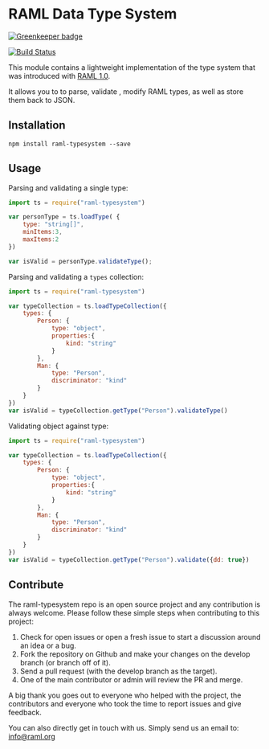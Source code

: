 # RAML Data Type System

[![Greenkeeper badge](https://badges.greenkeeper.io/raml-org/raml-typesystem.svg)](https://greenkeeper.io/)

[![Build Status](https://travis-ci.org/raml-org/raml-typesystem.svg?branch=master)](https://travis-ci.org/raml-org/raml-typesystem)

This module contains a lightweight implementation of the type system that was introduced with [RAML 1.0](http://raml.org).

It allows you to to parse, validate , modify RAML types, as well as store them back to JSON.

## Installation

```
npm install raml-typesystem --save
```

## Usage

Parsing and validating a single type:

```js
import ts = require("raml-typesystem")

var personType = ts.loadType( {
    type: "string[]",
    minItems:3,
    maxItems:2
})

var isValid = personType.validateType();
```

Parsing and validating a `types` collection:

```js
import ts = require("raml-typesystem")

var typeCollection = ts.loadTypeCollection({
    types: {
        Person: {
            type: "object",
            properties:{
                kind: "string"
            }
        },
        Man: {
            type: "Person",
            discriminator: "kind"
        }
    }
})
var isValid = typeCollection.getType("Person").validateType()
```


Validating object against type:

```js
import ts = require("raml-typesystem")

var typeCollection = ts.loadTypeCollection({
    types: {
        Person: {
            type: "object",
            properties:{
                kind: "string"
            }
        },
        Man: {
            type: "Person",
            discriminator: "kind"
        }
    }
})
var isValid = typeCollection.getType("Person").validate({dd: true})
```

## Contribute

The raml-typesystem repo is an open source project and any contribution is always welcome. Please follow these simple steps when contributing to this project:

1. Check for open issues or open a fresh issue to start a discussion around an idea or a bug.
2. Fork the repository on Github and make your changes on the develop branch (or branch off of it).
3. Send a pull request (with the develop branch as the target).
4. One of the main contributor or admin will review the PR and merge.

A big thank you goes out to everyone who helped with the project, the contributors and everyone who took the time to report issues and give feedback.

You can also directly get in touch with us. Simply send us an email to: info@raml.org
